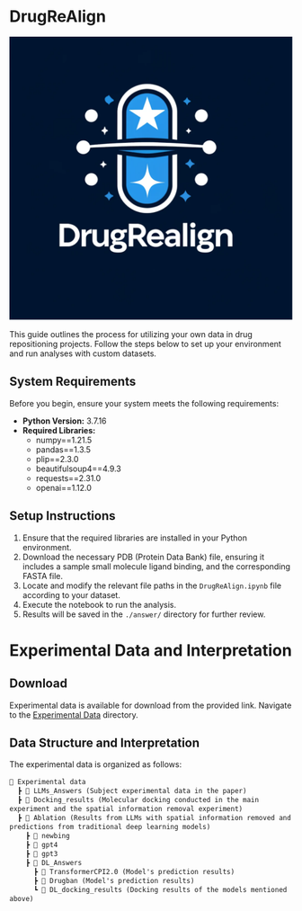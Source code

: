 # DrugReAlign
![DrugReAlign](https://github.com/kkkayle/DrugReAlign/blob/master/DrugReAlign.png)

This guide outlines the process for utilizing your own data in drug repositioning projects. Follow the steps below to set up your environment and run analyses with custom datasets.

## System Requirements

Before you begin, ensure your system meets the following requirements:
- **Python Version:** 3.7.16
- **Required Libraries:**
  - numpy==1.21.5
  - pandas==1.3.5
  - plip==2.3.0
  - beautifulsoup4==4.9.3
  - requests==2.31.0
  - openai==1.12.0

## Setup Instructions

1. Ensure that the required libraries are installed in your Python environment.
2. Download the necessary PDB (Protein Data Bank) file, ensuring it includes a sample small molecule ligand binding, and the corresponding FASTA file.
3. Locate and modify the relevant file paths in the `DrugReAlign.ipynb` file according to your dataset.
4. Execute the notebook to run the analysis.
5. Results will be saved in the `./answer/` directory for further review.

# Experimental Data and Interpretation

## Download

Experimental data is available for download from the provided link. Navigate to the [Experimental Data](https://github.com/kkkayle/DrugReAlign/tree/master/Experimental%20data) directory.

## Data Structure and Interpretation

The experimental data is organized as follows:
```
📂 Experimental data
  ┣ 📂 LLMs_Answers (Subject experimental data in the paper)
  ┣ 📂 Docking_results (Molecular docking conducted in the main experiment and the spatial information removal experiment)
  ┣ 📂 Ablation (Results from LLMs with spatial information removed and predictions from traditional deep learning models)
    ┣ 📂 newbing
    ┣ 📂 gpt4
    ┣ 📂 gpt3
    ┣ 📂 DL_Answers
      ┣ 📂 TransformerCPI2.0 (Model's prediction results)
      ┣ 📂 Drugban (Model's prediction results)
      ┗ 📂 DL_docking_results (Docking results of the models mentioned above)
```
